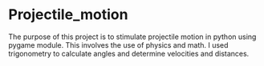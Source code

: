 # Projectile_motion

The purpose of this project is to stimulate projectile motion in python using pygame module.
This involves the use of physics and math. I used trigonometry to calculate angles and determine velocities and distances.
